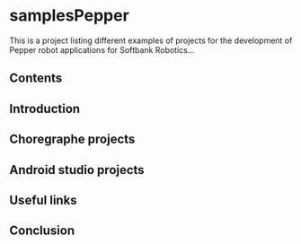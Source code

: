 # samplesPepper
This is a project listing different examples of projects for the development of Pepper robot applications for Softbank Robotics...

## Contents

## Introduction

## Choregraphe projects

## Android studio projects

## Useful links

## Conclusion
